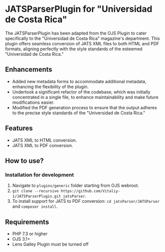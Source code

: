# JATSParserPlugin for "Universidad de Costa Rica"
The JATSParserPlugin has been adapted from the OJS Plugin to cater specifically to the "Universidad de Costa Rica" magazine's department. This plugin offers seamless conversion of JATS XML files to both HTML and PDF formats, aligning perfectly with the style standards of the esteemed "Universidad de Costa Rica."
## Enhancements
* Added new metadata forms to accommodate additional metadata, enhancing the flexibility of the plugin.
* Undertook a significant refactor of the codebase, which was initially concentrated in a single file, to enhance maintainability and make future modifications easier.
* Modified the PDF generation process to ensure that the output adheres to the precise style standards of the "Universidad de Costa Rica."
## Features 
* JATS XML to HTML conversion.
* JATS XML to PDF conversion.
## How to use?
### Installation for development
1. Navigate to `plugins/generic` folder starting from OJS webroot.
2. `git clone --recursive https://github.com/Vitaliy-1/JATSParserPlugin.git jatsParser`.
3. To install support for JATS to PDF conversion: `cd jatsParser/JATSParser` and `composer install`.  
## Requirements
* PHP 7.3 or higher
* OJS 3.1+
* Lens Galley Plugin must be turned off


